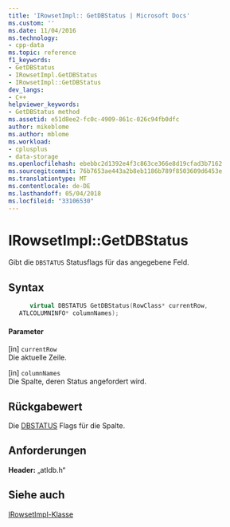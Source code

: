 ```yaml
---
title: 'IRowsetImpl:: GetDBStatus | Microsoft Docs'
ms.custom: ''
ms.date: 11/04/2016
ms.technology:
- cpp-data
ms.topic: reference
f1_keywords:
- GetDBStatus
- IRowsetImpl.GetDBStatus
- IRowsetImpl::GetDBStatus
dev_langs:
- C++
helpviewer_keywords:
- GetDBStatus method
ms.assetid: e51d8ee2-fc0c-4909-861c-026c94fb0dfc
author: mikeblome
ms.author: mblome
ms.workload:
- cplusplus
- data-storage
ms.openlocfilehash: ebebbc2d1392e4f3c863ce366e8d19cfad3b7162
ms.sourcegitcommit: 76b7653ae443a2b8eb1186b789f8503609d6453e
ms.translationtype: MT
ms.contentlocale: de-DE
ms.lasthandoff: 05/04/2018
ms.locfileid: "33106530"
---
```

# <a name="irowsetimplgetdbstatus"></a>IRowsetImpl::GetDBStatus
Gibt die `DBSTATUS` Statusflags für das angegebene Feld.  
  
## <a name="syntax"></a>Syntax  
  
```cpp
      virtual DBSTATUS GetDBStatus(RowClass* currentRow,  
   ATLCOLUMNINFO* columnNames);  
```  
  
#### <a name="parameters"></a>Parameter  
 [in] `currentRow`  
 Die aktuelle Zeile.  
  
 [in] `columnNames`  
 Die Spalte, deren Status angefordert wird.  
  
## <a name="return-value"></a>Rückgabewert  
 Die [DBSTATUS](https://msdn.microsoft.com/en-us/library/ms722617.aspx) Flags für die Spalte.  
  
## <a name="requirements"></a>Anforderungen  
 **Header:** „atldb.h“  
  
## <a name="see-also"></a>Siehe auch  
 [IRowsetImpl-Klasse](../../data/oledb/irowsetimpl-class.md)